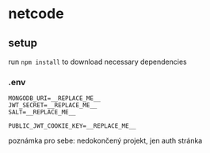# netcode

## setup

run
`npm install`
to download necessary dependencies

### .env

```
MONGODB_URI=__REPLACE_ME__
JWT_SECRET=__REPLACE_ME__
SALT=__REPLACE_ME__

PUBLIC_JWT_COOKIE_KEY=__REPLACE_ME__
```
poznámka pro sebe: nedokončený projekt, jen auth stránka
